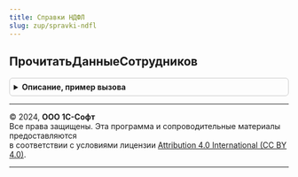 ```yaml
---
title: Справки НДФЛ
slug: zup/spravki-ndfl
---
```



## ПрочитатьДанныеСотрудников
<details style="margin: 1em 0; padding: 0.5em; border: 1px solid #ccc; border-radius: 6px;">

<summary style="font-weight: bold; cursor: pointer;">Описание, пример вызова</summary>

```bsl

// Заполняет данные справок данными сотрудников за налоговый период на дату справки.
//
// Параметры:
//  ДанныеСправок                    - Массив из ДанныеФормыСтруктура, ДанныеФормыЭлементКоллекции,
//                                     ДанныеФормыКоллекция, ТаблицаЗначений
//                                   - заполняемые данные, структура, аналогичная реквизитам документа СправкаНДФЛ
//  НалоговыйПериод                  - Число - год, за который заполняются данные
//  ДатаДокумента                    - Дата
//  ОбновлятьНеФиксированныеДанные   - Булево
//
Процедура ПрочитатьДанныеСотрудников(ДанныеСправок, НалоговыйПериод, ДатаДокумента, Экспорт
```

Пример вызова
```bsl
СправкиНДФЛ.ПрочитатьДанныеСотрудников(ДанныеСправок, НалоговыйПериод, ДатаДокумента, );
```
</details>

---

© 2024, **ООО 1С-Софт**  
Все права защищены. Эта программа и сопроводительные материалы предоставляются  
в соответствии с условиями лицензии [Attribution 4.0 International (CC BY 4.0)](https://creativecommons.org/licenses/by/4.0/legalcode).

---
